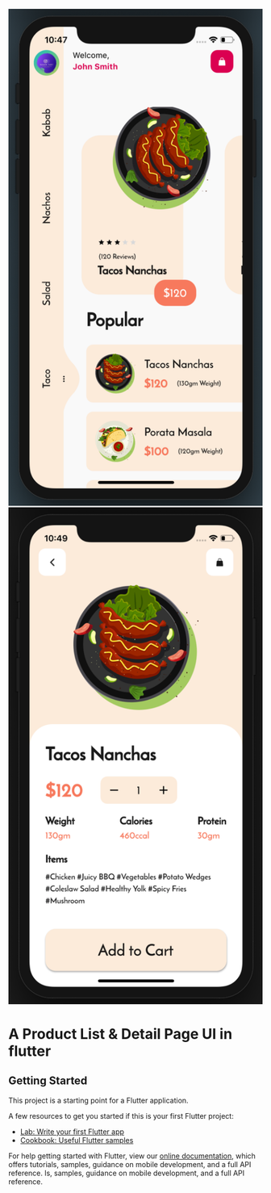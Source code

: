 ![A Product List & Detail Page](https://raw.githubusercontent.com/NeeteshKeshari/flutter_Ecom_UI/master/Ecom_PLP.png)
![A Product Detail Page](https://raw.githubusercontent.com/NeeteshKeshari/flutter_Ecom_UI/master/Ecom_PDP.png)

# A Product List & Detail Page UI in flutter

## Getting Started

This project is a starting point for a Flutter application.

A few resources to get you started if this is your first Flutter project:

- [Lab: Write your first Flutter app](https://flutter.dev/docs/get-started/codelab)
- [Cookbook: Useful Flutter samples](https://flutter.dev/docs/cookbook)

For help getting started with Flutter, view our
[online documentation](https://flutter.dev/docs), which offers tutorials,
samples, guidance on mobile development, and a full API reference.
ls,
samples, guidance on mobile development, and a full API reference.
